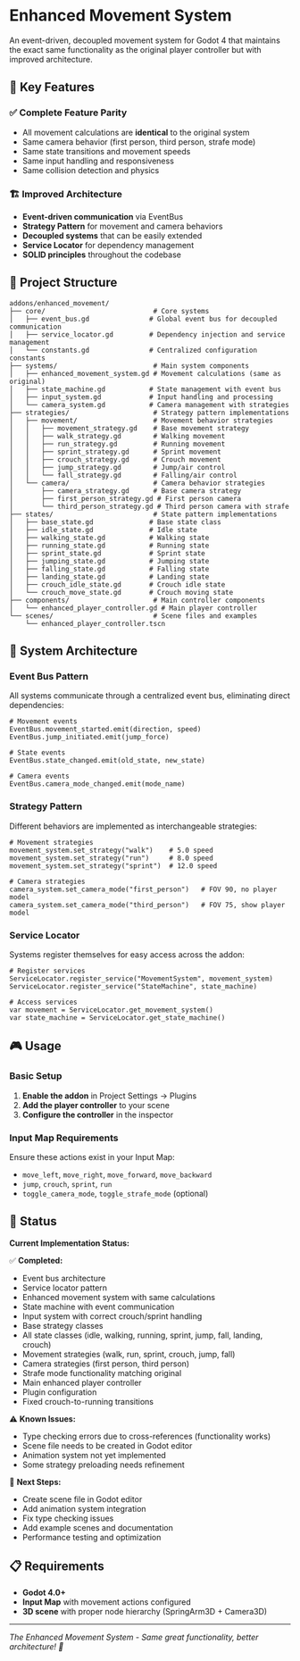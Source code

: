 # Enhanced Movement System

An event-driven, decoupled movement system for Godot 4 that maintains the exact same functionality as the original player controller but with improved architecture.

## 🚀 Key Features

### ✅ **Complete Feature Parity**
- All movement calculations are **identical** to the original system
- Same camera behavior (first person, third person, strafe mode)
- Same state transitions and movement speeds
- Same input handling and responsiveness
- Same collision detection and physics

### 🏗️ **Improved Architecture**
- **Event-driven communication** via EventBus
- **Strategy Pattern** for movement and camera behaviors
- **Decoupled systems** that can be easily extended
- **Service Locator** for dependency management
- **SOLID principles** throughout the codebase

## 📁 Project Structure

```
addons/enhanced_movement/
├── core/                           # Core systems
│   ├── event_bus.gd               # Global event bus for decoupled communication
│   ├── service_locator.gd         # Dependency injection and service management
│   └── constants.gd               # Centralized configuration constants
├── systems/                        # Main system components
│   ├── enhanced_movement_system.gd # Movement calculations (same as original)
│   ├── state_machine.gd           # State management with event bus
│   ├── input_system.gd            # Input handling and processing
│   └── camera_system.gd           # Camera management with strategies
├── strategies/                     # Strategy pattern implementations
│   ├── movement/                   # Movement behavior strategies
│   │   ├── movement_strategy.gd    # Base movement strategy
│   │   ├── walk_strategy.gd        # Walking movement
│   │   ├── run_strategy.gd         # Running movement
│   │   ├── sprint_strategy.gd      # Sprint movement
│   │   ├── crouch_strategy.gd      # Crouch movement
│   │   ├── jump_strategy.gd        # Jump/air control
│   │   └── fall_strategy.gd        # Falling/air control
│   └── camera/                     # Camera behavior strategies
│       ├── camera_strategy.gd      # Base camera strategy
│       ├── first_person_strategy.gd # First person camera
│       └── third_person_strategy.gd # Third person camera with strafe
├── states/                         # State pattern implementations
│   ├── base_state.gd              # Base state class
│   ├── idle_state.gd              # Idle state
│   ├── walking_state.gd           # Walking state
│   ├── running_state.gd           # Running state
│   ├── sprint_state.gd            # Sprint state
│   ├── jumping_state.gd           # Jumping state
│   ├── falling_state.gd           # Falling state
│   ├── landing_state.gd           # Landing state
│   ├── crouch_idle_state.gd       # Crouch idle state
│   └── crouch_move_state.gd       # Crouch moving state
├── components/                     # Main controller components
│   └── enhanced_player_controller.gd # Main player controller
└── scenes/                         # Scene files and examples
    └── enhanced_player_controller.tscn
```

## 🔄 System Architecture

### Event Bus Pattern
All systems communicate through a centralized event bus, eliminating direct dependencies:

```gdscript
# Movement events
EventBus.movement_started.emit(direction, speed)
EventBus.jump_initiated.emit(jump_force)

# State events  
EventBus.state_changed.emit(old_state, new_state)

# Camera events
EventBus.camera_mode_changed.emit(mode_name)
```

### Strategy Pattern
Different behaviors are implemented as interchangeable strategies:

```gdscript
# Movement strategies
movement_system.set_strategy("walk")    # 5.0 speed
movement_system.set_strategy("run")     # 8.0 speed  
movement_system.set_strategy("sprint")  # 12.0 speed

# Camera strategies
camera_system.set_camera_mode("first_person")   # FOV 90, no player model
camera_system.set_camera_mode("third_person")   # FOV 75, show player model
```

### Service Locator
Systems register themselves for easy access across the addon:

```gdscript
# Register services
ServiceLocator.register_service("MovementSystem", movement_system)
ServiceLocator.register_service("StateMachine", state_machine)

# Access services
var movement = ServiceLocator.get_movement_system()
var state_machine = ServiceLocator.get_state_machine()
```

## 🎮 Usage

### Basic Setup

1. **Enable the addon** in Project Settings → Plugins
2. **Add the player controller** to your scene
3. **Configure the controller** in the inspector

### Input Map Requirements

Ensure these actions exist in your Input Map:
- `move_left`, `move_right`, `move_forward`, `move_backward`
- `jump`, `crouch`, `sprint`, `run`
- `toggle_camera_mode`, `toggle_strafe_mode` (optional)

## 🔧 Status

**Current Implementation Status:**

✅ **Completed:**
- Event bus architecture
- Service locator pattern  
- Enhanced movement system with same calculations
- State machine with event communication
- Input system with correct crouch/sprint handling
- Base strategy classes
- All state classes (idle, walking, running, sprint, jump, fall, landing, crouch)
- Movement strategies (walk, run, sprint, crouch, jump, fall)
- Camera strategies (first person, third person)
- Strafe mode functionality matching original
- Main enhanced player controller
- Plugin configuration
- Fixed crouch-to-running transitions

⚠️ **Known Issues:**
- Type checking errors due to cross-references (functionality works)
- Scene file needs to be created in Godot editor
- Animation system not yet implemented
- Some strategy preloading needs refinement

🔄 **Next Steps:**
- Create scene file in Godot editor
- Add animation system integration
- Fix type checking issues
- Add example scenes and documentation
- Performance testing and optimization

## 📋 Requirements

- **Godot 4.0+**
- **Input Map** with movement actions configured
- **3D scene** with proper node hierarchy (SpringArm3D + Camera3D)

---

*The Enhanced Movement System - Same great functionality, better architecture! 🚀*
